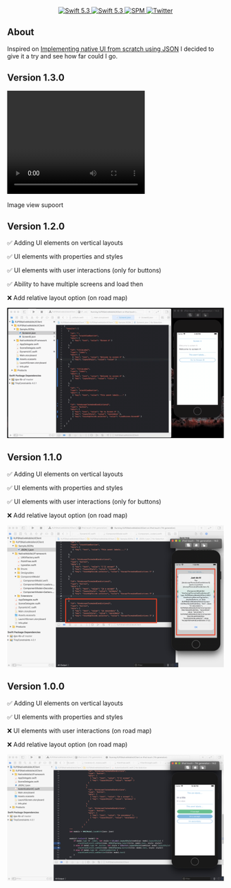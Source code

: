 <p align="center">
   <a href="https://developer.apple.com/swift/">
      <img src="https://img.shields.io/badge/Swift-5.3-orange.svg?style=flat" alt="Swift 5.3">
   </a>
    <a href="https://developer.apple.com/swift/">
      <img src="https://img.shields.io/badge/Xcode-12.0.1-blue.svg" alt="Swift 5.3">
   </a>
   <a href="https://github.com/apple/swift-package-manager">
      <img src="https://img.shields.io/badge/Swift%20Package%20Manager-compatible-brightgreen.svg" alt="SPM">
   </a>
   <a href="https://twitter.com/ricardo_psantos/">
      <img src="https://img.shields.io/badge/Twitter-@ricardo_psantos-blue.svg?style=flat" alt="Twitter">
   </a>
</p>

## About

Inspired on [Implementing native UI from scratch using JSON](https://www.farfetchtechblog.com/en/blog/post/implementing-native-ui-from-scratch-using-json/) I decided to give it a try and see how far could I go. 

## Version 1.3.0

<video width="320" height="240" controls>
  <source src="video.mov" type="video/mp4">
</video>

Image view supoort

## Version 1.2.0

✅ Adding UI elements on vertical layouts 

✅ UI elements with properties and styles

✅ UI elements with user interactions  (only for buttons)

✅ Ability to have multiple screens and load then

❌ Add relative layout option (on road map)


![image](Images/version1.2.0.gif)

## Version 1.1.0

✅ Adding UI elements on vertical layouts

✅ UI elements with properties and styles

✅ UI elements with user interactions  (only for buttons)

❌ Add relative layout option (on road map)


![image](Images/version1.1.0.png)

## Version 1.0.0

✅ Adding UI elements on vertical layouts

✅ UI elements with properties and styles

❌ UI elements with user interactions  (on road map)

❌ Add relative layout option (on road map)

![image](Images/version1.0.0.png)


